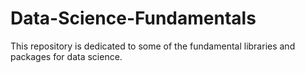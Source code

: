 # Data-Science-Fundamentals

This repository is dedicated to some of the fundamental libraries and packages for data science.
